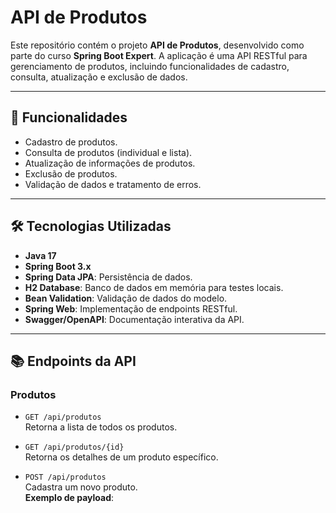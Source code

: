 # API de Produtos

Este repositório contém o projeto **API de Produtos**, desenvolvido como parte do curso **Spring Boot Expert**. A aplicação é uma API RESTful para gerenciamento de produtos, incluindo funcionalidades de cadastro, consulta, atualização e exclusão de dados.

---

## 📑 Funcionalidades
- Cadastro de produtos.
- Consulta de produtos (individual e lista).
- Atualização de informações de produtos.
- Exclusão de produtos.
- Validação de dados e tratamento de erros.

---

## 🛠️ Tecnologias Utilizadas
- **Java 17**
- **Spring Boot 3.x**
- **Spring Data JPA**: Persistência de dados.
- **H2 Database**: Banco de dados em memória para testes locais.
- **Bean Validation**: Validação de dados do modelo.
- **Spring Web**: Implementação de endpoints RESTful.
- **Swagger/OpenAPI**: Documentação interativa da API.

---

## 📚 Endpoints da API

### **Produtos**
- `GET /api/produtos`  
  Retorna a lista de todos os produtos.

- `GET /api/produtos/{id}`  
  Retorna os detalhes de um produto específico.

- `POST /api/produtos`  
  Cadastra um novo produto.  
  **Exemplo de payload**:  
